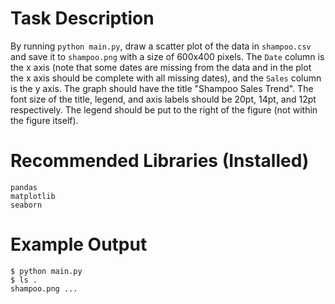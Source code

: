 # Task Description

By running `python main.py`, draw a scatter plot of the data in `shampoo.csv` and save it to `shampoo.png` with a size of 600x400 pixels. The `Date` column is the x axis (note that some dates are missing from the data and in the plot the x axis should be complete with all missing dates), and the `Sales` column is the y axis. The graph should have the title "Shampoo Sales Trend". The font size of the title, legend, and axis labels should be 20pt, 14pt, and 12pt respectively. 
The legend should be put to the right of the figure (not within the figure itself).



# Recommended Libraries (Installed)
```
pandas
matplotlib
seaborn
```

# Example Output

```
$ python main.py
$ ls .
shampoo.png ...

```